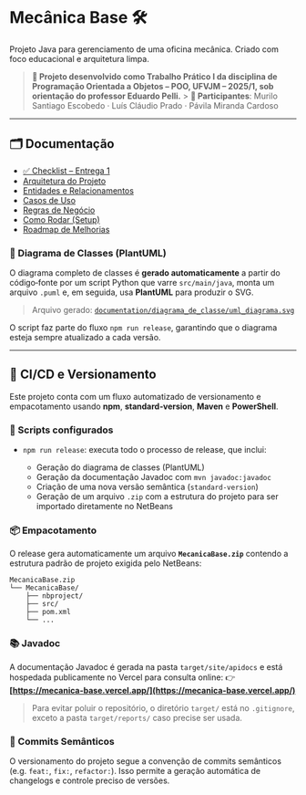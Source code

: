 # Mecânica Base 🛠️

Projeto Java para gerenciamento de uma oficina mecânica. Criado com foco educacional e arquitetura limpa.

> **📘 Projeto desenvolvido como Trabalho Prático I da disciplina de Programação Orientada a Objetos – POO, UFVJM – 2025/1, sob orientação do professor Eduardo Pelli.** > **👥 Participantes**: Murilo Santiago Escobedo · Luís Cláudio Prado · Pávila Miranda Cardoso

---

## 🗂 Documentação

- [✅ Checklist – Entrega 1](documentation/entrega1.md)
- [Arquitetura do Projeto](documentation/arquitetura.md)
- [Entidades e Relacionamentos](documentation/entidades.md)
- [Casos de Uso](documentation/casos-de-uso.md)
- [Regras de Negócio](documentation/regras-de-negocio.md)
- [Como Rodar (Setup)](documentation/setup-dev.md)
- [Roadmap de Melhorias](documentation/roadmap.md)

### 📐 Diagrama de Classes (PlantUML)

O diagrama completo de classes é **gerado automaticamente** a partir do código‑fonte por um script Python que varre `src/main/java`, monta um arquivo `.puml` e, em seguida, usa **PlantUML** para produzir o SVG.

> Arquivo gerado: [`documentation/diagrama_de_classe/uml_diagrama.svg`](documentation/diagrama_de_classe/uml_diagrama.svg)

O script faz parte do fluxo `npm run release`, garantindo que o diagrama esteja sempre atualizado a cada versão.

---

## 🚀 CI/CD e Versionamento

Este projeto conta com um fluxo automatizado de versionamento e empacotamento usando **npm**, **standard‑version**, **Maven** e **PowerShell**.

### 🔧 Scripts configurados

- `npm run release`: executa todo o processo de release, que inclui:

  - Geração do diagrama de classes (PlantUML)
  - Geração da documentação Javadoc com `mvn javadoc:javadoc`
  - Criação de uma nova versão semântica (`standard-version`)
  - Geração de um arquivo `.zip` com a estrutura do projeto para ser importado diretamente no NetBeans

### 📦 Empacotamento

O release gera automaticamente um arquivo **`MecanicaBase.zip`** contendo a estrutura padrão de projeto exigida pelo NetBeans:

```
MecanicaBase.zip
└── MecanicaBase/
    ├── nbproject/
    ├── src/
    ├── pom.xml
    └── ...
```

### 📚 Javadoc

A documentação Javadoc é gerada na pasta `target/site/apidocs` e está hospedada publicamente no Vercel para consulta online:
👉 **[https://mecanica-base.vercel.app/](https://mecanica-base.vercel.app/)**

> Para evitar poluir o repositório, o diretório `target/` está no `.gitignore`, exceto a pasta `target/reports/` caso precise ser usada.

### 📝 Commits Semânticos

O versionamento do projeto segue a convenção de commits semânticos (e.g. `feat:`, `fix:`, `refactor:`). Isso permite a geração automática de changelogs e controle preciso de versões.
